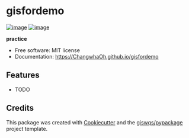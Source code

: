 # gisfordemo


[![image](https://img.shields.io/pypi/v/gisfordemo.svg)](https://pypi.python.org/pypi/gisfordemo)
[![image](https://img.shields.io/conda/vn/conda-forge/gisfordemo.svg)](https://anaconda.org/conda-forge/gisfordemo)


**practice**


-   Free software: MIT license
-   Documentation: https://ChangwhaOh.github.io/gisfordemo
    

## Features

-   TODO

## Credits

This package was created with [Cookiecutter](https://github.com/cookiecutter/cookiecutter) and the [giswqs/pypackage](https://github.com/giswqs/pypackage) project template.
